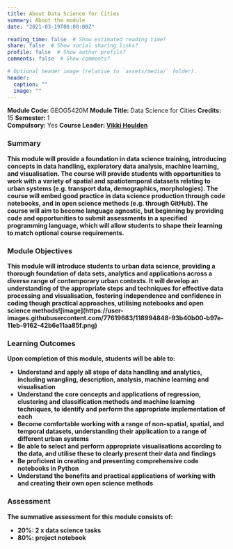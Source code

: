 ```yaml
---
title: About Data Science for Cities
summary: About the module
date: "2021-03-19T00:00:00Z"

reading_time: false  # Show estimated reading time?
share: false  # Show social sharing links?
profile: false  # Show author profile?
comments: false  # Show comments?

# Optional header image (relative to `assets/media/` folder).
header:
  caption: ""
  image: ""
---
```

<b> Module Code: </b> GEOG5420M 
<b> Module Title: </b> Data Science for Cities 
<b> Credits: </b> 15 
<b> Semester: </b> 1  
<b> Compulsory: </b> Yes 
<b> Course Leader: <b/> <a href="https://environment.leeds.ac.uk/geography/staff/9618/dr-vikki-houlden" target="_blank">Vikki Houlden </a> 
  
<h3> Summary </h3>
This module will provide a foundation in data science training, introducing concepts in data handling, exploratory data analysis, machine learning, and visualisation. The course will provide students with opportunities to work with a variety of spatial and spatiotemporal datasets relating to urban systems (e.g. transport data, demographics, morphologies). The course will embed good practice in data science production through code notebooks, and in open science methods (e.g. through GitHub). The course will aim to become language agnostic, but beginning by providing code and opportunities to submit assessments in a specified programming language, which will allow students to shape their learning to match optional course requirements.

  
<h3> Module Objectives </h3>
This module will introduce students to urban data science, providing a thorough foundation of data sets, analytics and applications across a diverse range of contemporary urban contexts. It will develop an understanding of the appropriate steps and techniques for effective data processing and visualisation, fostering independence and confidence in coding though practical approaches, utilising notebooks and open science methods![image](https://user-images.githubusercontent.com/77619683/118994848-93b40b00-b97e-11eb-9162-42b6e11aa85f.png)
  

<h3> Learning Outcomes </h3>
Upon completion of this module, students will be able to:
<ul> 
  <li> Understand and apply all steps of data handling and analytics, including wrangling, description, analysis, machine learning and visualisation </li>
  <li> Understand the core concepts and applications of regression, clustering and classification methods and machine learning techniques, to identify and perform the appropriate implementation of each </li>
  <li> Become comfortable working with a range of non-spatial, spatial, and temporal datasets, understanding their application to a range of different urban systems </li>
  <li> Be able to select and perform appropriate visualisations according to the data, and utilise these to clearly present their data and findings </li>
  <li> Be proficient in creating and presenting comprehensive code notebooks in Python </li>
<li> Understand the benefits and practical applications of working with and creating their own open science methods </li>
</ul>
  
<h3> Assessment </h3>
The summative assessment for this module consists of:
<ul>
  <li> <b> 20%: </b> 2 x data science tasks </li>
  <li> <b> 80%: </b> project notebook </li>
</ul> 
  


